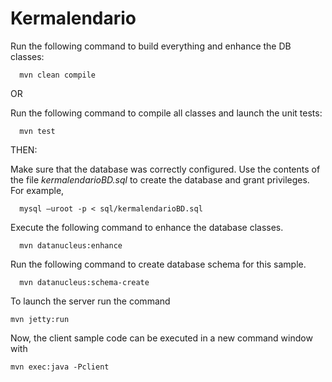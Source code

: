 Kermalendario
============================

Run the following command to build everything and enhance the DB classes:

      mvn clean compile

OR 

Run the following command to compile all classes and launch the unit tests:

      mvn test

THEN:

Make sure that the database was correctly configured. Use the contents of the file *kermalendarioBD.sql* to create the database and grant privileges. For example,

      mysql –uroot -p < sql/kermalendarioBD.sql

Execute the following command to enhance the database classes.

      mvn datanucleus:enhance

Run the following command to create database schema for this sample.

      mvn datanucleus:schema-create

To launch the server run the command

    mvn jetty:run

Now, the client sample code can be executed in a new command window with

    mvn exec:java -Pclient

